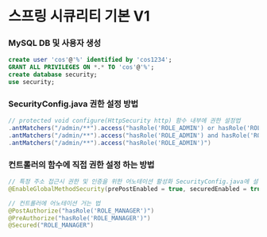 # 스프링 시큐리티 기본 V1

### MySQL DB 및 사용자 생성

```sql
create user 'cos'@'%' identified by 'cos1234';
GRANT ALL PRIVILEGES ON *.* TO 'cos'@'%';
create database security;
use security;
```

### SecurityConfig.java 권한 설정 방법

```java
// protected void configure(HttpSecurity http) 함수 내부에 권한 설정법
.antMatchers("/admin/**").access("hasRole('ROLE_ADMIN') or hasRole('ROLE_USER')")
.antMatchers("/admin/**").access("hasRole('ROLE_ADMIN') and hasRole('ROLE_USER')")
.antMatchers("/admin/**").access("hasRole('ROLE_ADMIN')")
```

### 컨트롤러의 함수에 직접 권한 설정 하는 방법

```java
// 특정 주소 접근시 권한 및 인증을 위한 어노테이션 활성화 SecurityConfig.java에 설정
@EnableGlobalMethodSecurity(prePostEnabled = true, securedEnabled = true)

// 컨트롤러에 어노테이션 거는 법
@PostAuthorize("hasRole('ROLE_MANAGER')")
@PreAuthorize("hasRole('ROLE_MANAGER')")
@Secured("ROLE_MANAGER")
```

